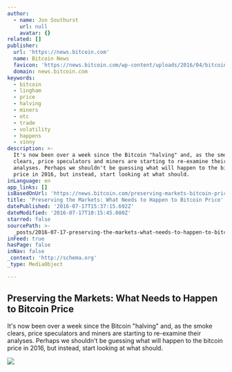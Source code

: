 ```yaml
---
author:
  - name: Jon Southurst
    url: null
    avatar: {}
related: []
publisher:
  url: 'https://news.bitcoin.com'
  name: Bitcoin News
  favicon: 'https://news.bitcoin.com/wp-content/uploads/2016/04/bitcoin_fav.png'
  domain: news.bitcoin.com
keywords:
  - bitcoin
  - lingham
  - price
  - halving
  - miners
  - otc
  - trade
  - volatility
  - happens
  - vinny
description: >-
  It's now been over a week since the Bitcoin "halving" and, as the smoke
  clears, price speculators and miners are starting to re-examine their
  analyses. Perhaps we shouldn't be guessing what will happen to the bitcoin
  price in 2016, but instead, start looking at what should.
inLanguage: en
app_links: []
isBasedOnUrl: 'https://news.bitcoin.com/preserving-markets-bitcoin-price/'
title: 'Preserving the Markets: What Needs to Happen to Bitcoin Price'
datePublished: '2016-07-17T15:37:15.692Z'
dateModified: '2016-07-17T10:15:45.080Z'
starred: false
sourcePath: >-
  _posts/2016-07-17-preserving-the-markets-what-needs-to-happen-to-bitcoin-pric.md
inFeed: true
hasPage: false
inNav: false
_context: 'http://schema.org'
_type: MediaObject

---
```

<article style=""><h1>Preserving the Markets: What Needs to Happen to Bitcoin Price</h1><p>It's now been over a week since the Bitcoin "halving" and, as the smoke clears, price speculators and miners are starting to re-examine their analyses. Perhaps we shouldn't be guessing what will happen to the bitcoin price in 2016, but instead, start looking at what should.</p><img src="https://news.bitcoin.com/wp-content/uploads/2016/07/Financial-trader.jpg" /></article>